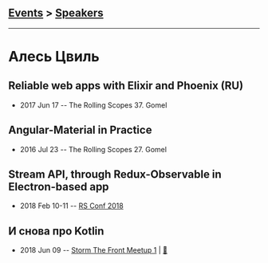 ## [Events](../README.md) > [Speakers](../speakers.md)
---

# Алесь Цвиль

## Reliable web apps with Elixir and Phoenix (RU)
- 2017 Jun 17 -- The Rolling Scopes 37. Gomel    
## Angular-Material in Practice
- 2016 Jul 23 -- The Rolling Scopes 27. Gomel    
## Stream API, through Redux-Observable in Electron-based app
- 2018 Feb 10-11 -- [RS Conf 2018](https://youtu.be/57m27q_xE68)    
## И снова про Kotlin
- 2018 Jun 09 -- [Storm The Front Meetup 1](https://www.youtube.com/watch?v=XY2Mh1PVu8k)  | [:notebook:](http://slides.com/diodredd/deck-19-20#/)  
